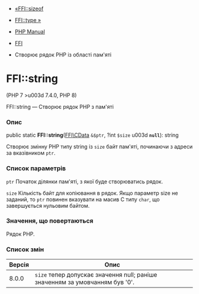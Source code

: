 - [«FFI::sizeof](ffi.sizeof.md)
- [FFI::type »](ffi.type.md)

- [PHP Manual](index.md)
- [FFI](class.ffi.md)
- Створює рядок PHP із області пам'яті

# FFI::string

(PHP 7 \>u003d 7.4.0, PHP 8)

FFI::string — Створює рядок PHP з пам'яті

### Опис

public static **FFI::string**([FFI\CData](class.ffi-cdata.md) `&$ptr`,
?int `$size` u003d **`null`**): string

Створює змінну PHP типу string із `size` байт пам'яті, починаючи з
адреси за вказівником `ptr`.

### Список параметрів

`ptr`
Початок ділянки пам'яті, з якої буде створюватись рядок.

`size`
Кількість байт для копіювання в рядок. Якщо параметр size не заданий,
то `ptr` повинен вказувати на масив C типу `char`, що завершується нульовим
байтом.

### Значення, що повертаються

Рядок PHP.

### Список змін

| Версія | Опис                                                                         |
| ------ | ---------------------------------------------------------------------------- |
| 8.0.0  | `size` тепер допускає значення null; раніше значенням за умовчанням був '0'. |
